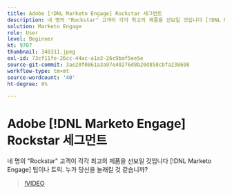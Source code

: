 ```yaml
---
title: Adobe [!DNL Marketo Engage] Rockstar 세그먼트
description: 네 명의 "Rockstar" 고객이 각각 최고의 제품을 선보일 것입니다 [!DNL Marketo Engage] 팁이나 트릭. 누가 당신을 놀래킬 것 같습니까?
solution: Marketo Engage
role: User
level: Beginner
kt: 9707
thumbnail: 340311.jpeg
exl-id: 73cf11fe-26cc-44ac-a1a3-26c9baf5ee5e
source-git-commit: 3ae20f0861a3a97e40276d8b20d858cbfa238698
workflow-type: tm+mt
source-wordcount: '40'
ht-degree: 0%

---
```


# Adobe [!DNL Marketo Engage] Rockstar 세그먼트

네 명의 &quot;Rockstar&quot; 고객이 각각 최고의 제품을 선보일 것입니다 [!DNL Marketo Engage] 팁이나 트릭. 누가 당신을 놀래킬 것 같습니까?

>[!VIDEO](https://video.tv.adobe.com/v/340311/?quality=12&learn=on)
